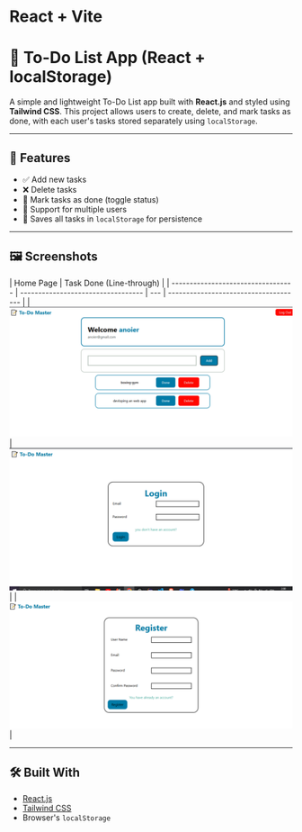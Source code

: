 # React + Vite

# 📝 To-Do List App (React + localStorage)

A simple and lightweight To-Do List app built with **React.js** and styled using **Tailwind CSS**. This project allows users to create, delete, and mark tasks as done, with each user's tasks stored separately using `localStorage`.

---

## 🚀 Features

- ✅ Add new tasks
- ❌ Delete tasks
- 🔄 Mark tasks as done (toggle status)
- 👤 Support for multiple users
- 💾 Saves all tasks in `localStorage` for persistence

---

## 🖼️ Screenshots

| Home Page                          | Task Done (Line-through)           |
| ---------------------------------- | ---------------------------------- | --- | ------------------------------------- |
| ![screenshot](/public/homeapp.png) | ![screenshot](./public//login.png) |     | ![screenshot](./public//register.png) |

---

## 🛠️ Built With

- [React.js](https://reactjs.org/)
- [Tailwind CSS](https://tailwindcss.com/)
- Browser's `localStorage`

